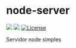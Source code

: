 # node-server

[<img src="https://api.travis-ci.org/caiocampos/node-server.svg?branch=master">](https://travis-ci.org/caiocampos/node-server)
![](https://img.shields.io/david/caiocampos/node-server.svg)
[![License](https://img.shields.io/github/license/caiocampos/tabs.svg)](LICENSE)


Servidor node simples

